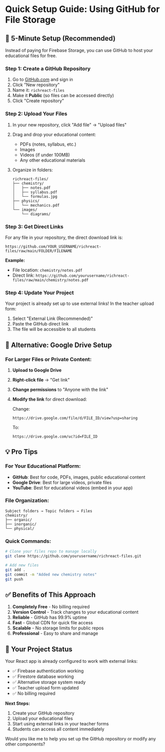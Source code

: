 # Quick Setup Guide: Using GitHub for File Storage

## 🚀 5-Minute Setup (Recommended)

Instead of paying for Firebase Storage, you can use GitHub to host your educational files for free.

### Step 1: Create a GitHub Repository
1. Go to [GitHub.com](https://github.com) and sign in
2. Click "New repository"
3. Name it: `richreact-files`
4. Make it **Public** (so files can be accessed directly)
5. Click "Create repository"

### Step 2: Upload Your Files
1. In your new repository, click "Add file" → "Upload files"
2. Drag and drop your educational content:
   - PDFs (notes, syllabus, etc.)
   - Images 
   - Videos (if under 100MB)
   - Any other educational materials

3. Organize in folders:
   ```
   richreact-files/
   ├── chemistry/
   │   ├── notes.pdf
   │   ├── syllabus.pdf
   │   └── formulas.jpg
   ├── physics/
   │   └── mechanics.pdf
   └── images/
       └── diagrams/
   ```

### Step 3: Get Direct Links
For any file in your repository, the direct download link is:
```
https://github.com/YOUR_USERNAME/richreact-files/raw/main/FOLDER/FILENAME
```

**Example:**
- File location: `chemistry/notes.pdf`
- Direct link: `https://github.com/yourusername/richreact-files/raw/main/chemistry/notes.pdf`

### Step 4: Update Your Project
Your project is already set up to use external links! In the teacher upload form:
1. Select "External Link (Recommended)"
2. Paste the GitHub direct link
3. The file will be accessible to all students

## 🎯 Alternative: Google Drive Setup

### For Larger Files or Private Content:

1. **Upload to Google Drive**
2. **Right-click file** → "Get link"
3. **Change permissions** to "Anyone with the link"
4. **Modify the link** for direct download:
   
   Change:
   ```
   https://drive.google.com/file/d/FILE_ID/view?usp=sharing
   ```
   To:
   ```
   https://drive.google.com/uc?id=FILE_ID
   ```

## 💡 Pro Tips

### For Your Educational Platform:
- **GitHub**: Best for code, PDFs, images, public educational content
- **Google Drive**: Best for large videos, private files
- **YouTube**: Best for educational videos (embed in your app)

### File Organization:
```
Subject folders → Topic folders → Files
chemistry/
├── organic/
├── inorganic/
└── physical/
```

### Quick Commands:
```bash
# Clone your files repo to manage locally
git clone https://github.com/yourusername/richreact-files.git

# Add new files
git add .
git commit -m "Added new chemistry notes"
git push
```

## ✅ Benefits of This Approach

1. **Completely Free** - No billing required
2. **Version Control** - Track changes to your educational content
3. **Reliable** - GitHub has 99.9% uptime
4. **Fast** - Global CDN for quick file access
5. **Scalable** - No storage limits for public repos
6. **Professional** - Easy to share and manage

## 🔧 Your Project Status

Your React app is already configured to work with external links:
- ✅ Firebase authentication working
- ✅ Firestore database working  
- ✅ Alternative storage system ready
- ✅ Teacher upload form updated
- ✅ No billing required

**Next Steps:**
1. Create your GitHub repository
2. Upload your educational files
3. Start using external links in your teacher forms
4. Students can access all content immediately

Would you like me to help you set up the GitHub repository or modify any other components?
